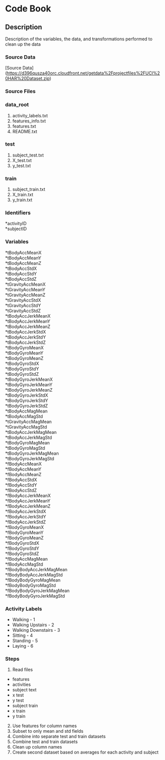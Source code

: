 # Code Book

## Description

Description of the variables, the data, and transformations performed to clean up the data

### Source Data

[Source Data] (https://d396qusza40orc.cloudfront.net/getdata%2Fprojectfiles%2FUCI%20HAR%20Dataset.zip)

### Source Files

### data_root
1. activity_labels.txt  
2. features_info.txt  
3. features.txt  
4. README.txt  

### test  
1. subject_test.txt  
2. X_test.txt  
3. y_test.txt  

### train
1. subject_train.txt  
2. X_train.txt  
3. y_train.txt  

### Identifiers

*activityID  
*subjectID  

### Variables

*tBodyAccMeanX  
*tBodyAccMeanY  
*tBodyAccMeanZ  
*tBodyAccStdX  
*tBodyAccStdY  
*tBodyAccStdZ  
*tGravityAccMeanX  
*tGravityAccMeanY  
*tGravityAccMeanZ  
*tGravityAccStdX  
*tGravityAccStdY  
*tGravityAccStdZ  
*tBodyAccJerkMeanX  
*tBodyAccJerkMeanY  
*tBodyAccJerkMeanZ  
*tBodyAccJerkStdX  
*tBodyAccJerkStdY  
*tBodyAccJerkStdZ  
*tBodyGyroMeanX  
*tBodyGyroMeanY  
*tBodyGyroMeanZ  
*tBodyGyroStdX  
*tBodyGyroStdY  
*tBodyGyroStdZ  
*tBodyGyroJerkMeanX  
*tBodyGyroJerkMeanY  
*tBodyGyroJerkMeanZ  
*tBodyGyroJerkStdX  
*tBodyGyroJerkStdY  
*tBodyGyroJerkStdZ  
*tBodyAccMagMean  
*tBodyAccMagStd  
*tGravityAccMagMean  
*tGravityAccMagStd  
*tBodyAccJerkMagMean  
*tBodyAccJerkMagStd  
*tBodyGyroMagMean  
*tBodyGyroMagStd  
*tBodyGyroJerkMagMean  
*tBodyGyroJerkMagStd  
*fBodyAccMeanX  
*fBodyAccMeanY  
*fBodyAccMeanZ  
*fBodyAccStdX  
*fBodyAccStdY  
*fBodyAccStdZ  
*fBodyAccJerkMeanX  
*fBodyAccJerkMeanY  
*fBodyAccJerkMeanZ  
*fBodyAccJerkStdX  
*fBodyAccJerkStdY  
*fBodyAccJerkStdZ  
*fBodyGyroMeanX  
*fBodyGyroMeanY  
*fBodyGyroMeanZ  
*fBodyGyroStdX  
*fBodyGyroStdY  
*fBodyGyroStdZ  
*fBodyAccMagMean  
*fBodyAccMagStd  
*fBodyBodyAccJerkMagMean  
*fBodyBodyAccJerkMagStd  
*fBodyBodyGyroMagMean  
*fBodyBodyGyroMagStd  
*fBodyBodyGyroJerkMagMean  
*fBodyBodyGyroJerkMagStd  

### Activity Labels

* Walking - 1
* Walking Upstairs - 2
* Walking Downstairs - 3
* Sitting - 4
* Standing - 5
* Laying - 6

### Steps

1. Read files  
* features  
* activities  
* subject text  
* x test  
* y test  
* subject train  
* x train  
* y train  
2. Use features for column names
3. Subset to only mean and std fields
4. Combine into separate test and train datasets
5. Combine test and train datasets
6. Clean up column names
7. Create second dataset based on averages for each activity and subject